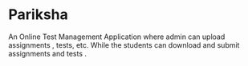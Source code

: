 # Pariksha
An Online Test Management Application where admin can upload assignments , tests, etc. While the students can download and submit assignments and tests .
